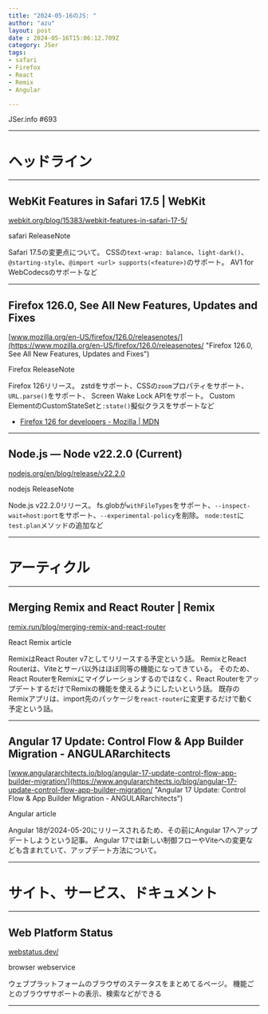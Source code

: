 ```yaml
---
title: "2024-05-16のJS: "
author: "azu"
layout: post
date : 2024-05-16T15:06:12.709Z
category: JSer
tags:
- safari
- Firefox
- React
- Remix
- Angular

---
```


JSer.info #693

----

<h1 class="site-genre">ヘッドライン</h1>

----

## WebKit Features in Safari 17.5 | WebKit
[webkit.org/blog/15383/webkit-features-in-safari-17-5/](https://webkit.org/blog/15383/webkit-features-in-safari-17-5/ "WebKit Features in Safari 17.5 | WebKit")
<p class="jser-tags jser-tag-icon"><span class="jser-tag">safari</span> <span class="jser-tag">ReleaseNote</span></p>

Safari 17.5の変更点について。
CSSの`text-wrap: balance`、`light-dark()`、`@starting-style`、`@import <url> supports(<feature>)`のサポート。
AV1 for WebCodecsのサポートなど


----

## Firefox 126.0, See All New Features, Updates and Fixes
[www.mozilla.org/en-US/firefox/126.0/releasenotes/](https://www.mozilla.org/en-US/firefox/126.0/releasenotes/ "Firefox 126.0, See All New Features, Updates and Fixes")
<p class="jser-tags jser-tag-icon"><span class="jser-tag">Firefox</span> <span class="jser-tag">ReleaseNote</span></p>

Firefox 126リリース。
zstdをサポート、CSSの`zoom`プロパティをサポート、`URL.parse()`をサポート、 Screen Wake Lock APIをサポート。
Custom ElementのCustomStateSetと`:state()`擬似クラスをサポートなど

- [Firefox 126 for developers - Mozilla | MDN](https://developer.mozilla.org/en-US/docs/Mozilla/Firefox/Releases/126 "Firefox 126 for developers - Mozilla | MDN")

----

## Node.js — Node v22.2.0 (Current)
[nodejs.org/en/blog/release/v22.2.0](https://nodejs.org/en/blog/release/v22.2.0 "Node.js — Node v22.2.0 (Current)")
<p class="jser-tags jser-tag-icon"><span class="jser-tag">nodejs</span> <span class="jser-tag">ReleaseNote</span></p>

Node.js v22.2.0リリース。
fs.globが`withFileTypes`をサポート、`--inspect-wait=host:port`をサポート、`--experimental-policy`を削除。
`node:test`に`test.plan`メソッドの追加など


----
<h1 class="site-genre">アーティクル</h1>

----

## Merging Remix and React Router | Remix
[remix.run/blog/merging-remix-and-react-router](https://remix.run/blog/merging-remix-and-react-router "Merging Remix and React Router | Remix")
<p class="jser-tags jser-tag-icon"><span class="jser-tag">React</span> <span class="jser-tag">Remix</span> <span class="jser-tag">article</span></p>

RemixはReact Router v7としてリリースする予定という話。
RemixとReact Routerは、Viteとサーバ以外はほぼ同等の機能になってきている。
そのため、React RouterをRemixにマイグレーションするのではなく、React RouterをアップデートするだけでRemixの機能を使えるようにしたいという話。
既存のRemixアプリは、import先のパッケージを`react-router`に変更するだけで動く予定という話。


----

## Angular 17 Update: Control Flow &amp; App Builder Migration - ANGULARarchitects
[www.angulararchitects.io/blog/angular-17-update-control-flow-app-builder-migration/](https://www.angulararchitects.io/blog/angular-17-update-control-flow-app-builder-migration/ "Angular 17 Update: Control Flow &amp; App Builder Migration - ANGULARarchitects")
<p class="jser-tags jser-tag-icon"><span class="jser-tag">Angular</span> <span class="jser-tag">article</span></p>

Angular 18が2024-05-20にリリースされるため、その前にAngular 17へアップデートしようという記事。
Angular 17では新しい制御フローやViteへの変更なども含まれていて、アップデート方法について。


----
<h1 class="site-genre">サイト、サービス、ドキュメント</h1>

----

## Web Platform Status
[webstatus.dev/](https://webstatus.dev/ "Web Platform Status")
<p class="jser-tags jser-tag-icon"><span class="jser-tag">browser</span> <span class="jser-tag">webservice</span></p>

ウェブプラットフォームのブラウザのステータスをまとめてるページ。
機能ごとのブラウザサポートの表示、検索などができる


----
